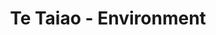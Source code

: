 ---
layout: content
data: environment
title: Te Taiao - Environment
isHome: true
link: https://figure.nz/search/?query=Environment&s=e&ref=mfnz
---